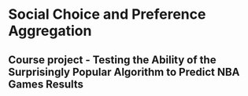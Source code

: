 # Social Choice and Preference Aggregation
## Course project - Testing the Ability of the Surprisingly Popular Algorithm to Predict NBA Games Results
